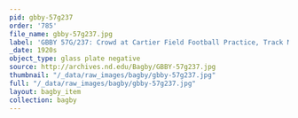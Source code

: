 ```yaml
---
pid: gbby-57g237
order: '785'
file_name: gbby-57g237.jpg
label: 'GBBY 57G/237: Crowd at Cartier Field Football Practice, Track Meet? - c1920s'
_date: 1920s
object_type: glass plate negative
source: http://archives.nd.edu/Bagby/GBBY-57g237.jpg
thumbnail: "/_data/raw_images/bagby/gbby-57g237.jpg"
full: "/_data/raw_images/bagby/gbby-57g237.jpg"
layout: bagby_item
collection: bagby
---
```

